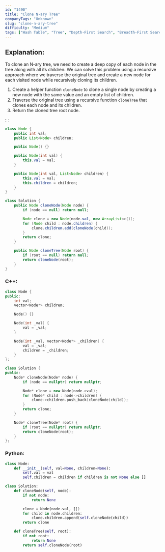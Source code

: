 ```yaml
---
id: "1490"
title: "Clone N-ary Tree"
companyTags: "Unknown"
slug: "clone-n-ary-tree"
difficulty: "Medium"
tags: ["Hash Table", "Tree", "Depth-First Search", "Breadth-First Search"]
---
```


## Explanation:
To clone an N-ary tree, we need to create a deep copy of each node in the tree along with all its children. We can solve this problem using a recursive approach where we traverse the original tree and create a new node for each visited node while recursively cloning its children.

1. Create a helper function `cloneNode` to clone a single node by creating a new node with the same value and an empty list of children.
2. Traverse the original tree using a recursive function `cloneTree` that clones each node and its children.
3. Return the cloned tree root node.

:
:
```java
class Node {
    public int val;
    public List<Node> children;

    public Node() {}

    public Node(int val) {
        this.val = val;
    }

    public Node(int val, List<Node> children) {
        this.val = val;
        this.children = children;
    }
}

class Solution {
    public Node cloneNode(Node node) {
        if (node == null) return null;

        Node clone = new Node(node.val, new ArrayList<>());
        for (Node child : node.children) {
            clone.children.add(cloneNode(child));
        }
        return clone;
    }

    public Node cloneTree(Node root) {
        if (root == null) return null;
        return cloneNode(root);
    }
}
```

### C++:
```cpp
class Node {
public:
    int val;
    vector<Node*> children;

    Node() {}

    Node(int _val) {
        val = _val;
    }

    Node(int _val, vector<Node*> _children) {
        val = _val;
        children = _children;
    }
};

class Solution {
public:
    Node* cloneNode(Node* node) {
        if (node == nullptr) return nullptr;

        Node* clone = new Node(node->val);
        for (Node* child : node->children) {
            clone->children.push_back(cloneNode(child));
        }
        return clone;
    }

    Node* cloneTree(Node* root) {
        if (root == nullptr) return nullptr;
        return cloneNode(root);
    }
};
```

### Python:
```python
class Node:
    def __init__(self, val=None, children=None):
        self.val = val
        self.children = children if children is not None else []

class Solution:
    def cloneNode(self, node):
        if not node:
            return None

        clone = Node(node.val, [])
        for child in node.children:
            clone.children.append(self.cloneNode(child))
        return clone

    def cloneTree(self, root):
        if not root:
            return None
        return self.cloneNode(root)
```